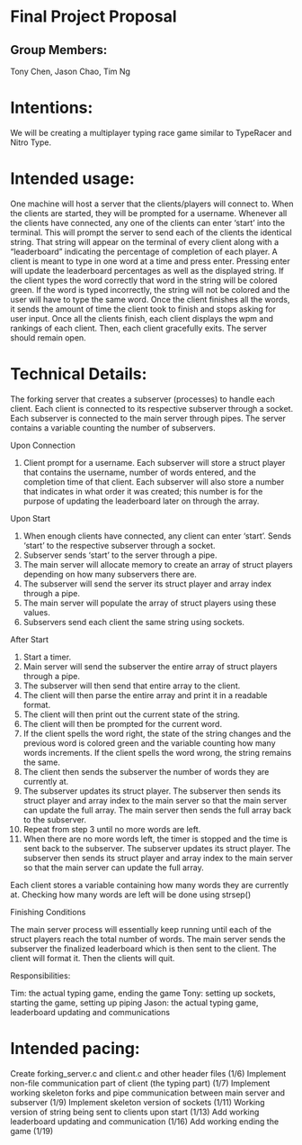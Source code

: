 # Final Project Proposal

## Group Members:

Tony Chen, Jason Chao, Tim Ng
       
# Intentions:

We will be creating a multiplayer typing race game similar to TypeRacer and Nitro Type.
    
# Intended usage:

One machine will host a server that the clients/players will connect to. When the clients are started, they will be prompted for a username. Whenever all the clients have connected, any one of the clients can enter ‘start’ into the terminal. This will prompt the server to send each of the clients the identical string. That string will appear on the terminal of every client along with a “leaderboard” indicating the percentage of completion of each player. A client is meant to type in one word at a time and press enter. Pressing enter will update the leaderboard percentages as well as the displayed string. If the client types the word correctly that word in the string will be colored green. If the word is typed incorrectly, the string will not be colored and the user will have to type the same word. Once the client finishes all the words, it sends the amount of time the client took to finish and stops asking for user input. Once all the clients finish, each client displays the wpm and rankings of each client. Then, each client gracefully exits. The server should remain open. 

  
# Technical Details:

The forking server that creates a subserver (processes) to handle each client. Each client is connected to its respective subserver through a socket. Each subserver is connected to the main server through pipes. The server contains a variable counting the number of subservers.

Upon Connection

1) Client prompt for a username. 
Each subserver will store a struct player that contains the username, number of words entered, and the completion time of that client. Each subserver will also store a number that indicates in what order it was created; this number is for the purpose of updating the leaderboard later on through the array. 

Upon Start

1) When enough clients have connected, any client can enter ‘start’. Sends ‘start’ to the respective subserver through a socket.
2) Subserver sends ‘start’ to the server through a pipe.
3) The main server will allocate memory to create an array of struct players depending on how many subservers there are.
4) The subserver will send the server its struct player and array index through a pipe.
5) The main server will populate the array of struct players using these values. 
6) Subservers send each client the same string using sockets. 

After Start

1) Start a timer. 
2) Main server will send the subserver the entire array of struct players through a pipe. 
3) The subserver will then send that entire array to the client. 
4) The client will then parse the entire array and print it in a readable format. 
5) The client will then print out the current state of the string. 
6) The client will then be prompted for the current word. 
7) If the client spells the word right, the state of the string changes and the previous word is colored green and the variable counting how many words increments. If the client spells the word wrong, the string remains the same. 
8) The client then sends the subserver the number of words they are currently at. 
9) The subserver updates its struct player. The subserver then sends its struct player and array index to the main server so that the main server can update the full array. The main server then sends the full array back to the subserver. 
10) Repeat from step 3 until no more words are left. 
11) When there are no more words left, the timer is stopped and the time is sent back to the subserver. The subserver updates its struct player. The subserver then sends its struct player and array index to the main server so that the main server can update the full array. 

Each client stores a variable containing how many words they are currently at. 
Checking how many words are left will be done using strsep()

Finishing Conditions

The main server process will essentially keep running until each of the struct players reach the total number of words. The main server sends the subserver the finalized leaderboard which is then sent to the client. The client will format it. Then the clients will quit. 


Responsibilities: 

Tim: the actual typing game, ending the game
Tony: setting up sockets, starting the game, setting up piping
Jason: the actual typing game, leaderboard updating and communications

# Intended pacing:

Create forking_server.c and client.c and other header files (1/6)
Implement non-file communication part of client (the typing part) (1/7)
Implement working skeleton forks and pipe communication between main server and subserver (1/9)
Implement skeleton version of sockets (1/11)
Working version of string being sent to clients upon start (1/13)
Add working leaderboard updating and communication (1/16)
Add working ending the game (1/19)

